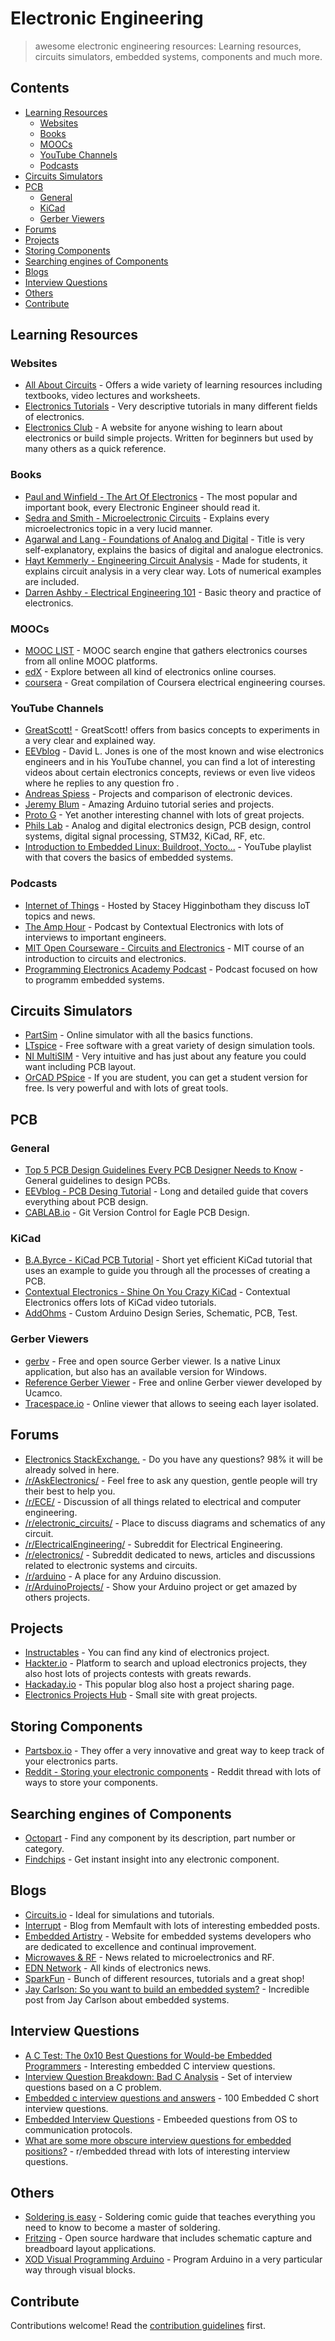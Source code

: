# Electronic Engineering <!-- [![Awesome](https://awesome.re/badge.svg)](https://awesome.re) -->

> awesome electronic engineering resources: Learning resources, circuits simulators, embedded systems, components and much more.

## Contents

- [Learning Resources <a name="LearningResources"></a>](#learning-resources-)
  - [Websites   <a name="Websites"></a>](#websites---)
  - [Books  <a name="Books"></a>](#books--)
  - [MOOCs  <a name="Moocs"></a>](#moocs--)
  - [YouTube Channels   <a name="YouTubeChannels"></a>](#youtube-channels---)
  - [Podcasts   <a name="Podcasts"></a>](#podcasts---)
- [Circuits Simulators  <a name="CircuitsSimulators"></a>](#circuits-simulators--)
- [PCB    <a name="PCB"></a>](#pcb----)
  - [General     <a name="General"></a>](#general-----)
  - [KiCad     <a name="KiCad"></a>](#kicad-----)
  - [Gerber Viewers](#gerber-viewers)
- [Forums <a name="Forums"></a>](#forums-)
- [Projects   <a name="Projects"></a>](#projects---)
- [Storing Components     <a name="StoringComponents"></a>](#storing-components-----)
- [Searching engines of Components   <a name="SearchingComponents"></a>](#searching-engines-of-components---)
- [Blogs          <a name="Blogs"></a>](#blogs----------)
- [Interview Questions          <a name="Interview"></a>](#interview----------)
- [Others         <a name="Others"></a>](#others---------)
- [Contribute](#contribute)

## Learning Resources <a name="LearningResources"></a>

### Websites   <a name="Websites"></a>
- [All About Circuits](https://www.allaboutcircuits.com/education/) - Offers a wide variety of learning resources including textbooks, video lectures and worksheets.
- [Electronics Tutorials](https://www.electronics-tutorials.ws/) - Very descriptive tutorials in many different fields of
electronics.
- [Electronics Club](https://electronicsclub.info/) - A website for anyone wishing to learn about electronics or build simple projects. Written for beginners but used by many others as a quick reference.

### Books  <a name="Books"></a>
- [Paul and Winfield - The Art Of Electronics](https://pearl-hifi.com/06_Lit_Archive/14_Books_Tech_Papers/Horowitz-Hill/The_Art_of_Electronics.pdf) - The most popular and important book, every Electronic Engineer should read it.
- [Sedra and Smith - Microelectronic Circuits](https://www.dropbox.com/s/d1tasdkd5u6serm/Sedra%20Smith%20-%20Microelectronic%20Circuits%20-%205th%20Edition.pdf?dl=0) - Explains every microelectronics topic in a very lucid manner.
- [Agarwal and Lang - Foundations of Analog and Digital](https://www.dropbox.com/s/g09ot8yzsp1dmrd/Agarwal%20and%20Lang%20-%20Foundations%20of%20Analog%20and%20Digital%20-%202005.pdf?dl=0) - Title is very self-explanatory, explains the basics of digital and analogue electronics.
- [Hayt Kemmerly - Engineering Circuit Analysis](https://www.dropbox.com/s/zoyywgy0tgdz7my/Hayt%20Kemmerly%20-%20Engineering%20Circuit%20Analysis.pdf?dl=0) - Made for students, it explains circuit analysis in a very clear way. Lots of numerical examples are included.
- [Darren Ashby - Electrical Engineering 101](https://www.dropbox.com/s/cv5nk91ow8jsjp7/Darren%20Ashby%20-%20Electrical%20Engineering%20101%20-%203rd%20Edition.pdf?dl=0) - Basic theory and practice of electronics.

### MOOCs  <a name="Moocs"></a>
- [MOOC LIST](https://www.mooc-list.com/categories/eng-electronics) - MOOC search engine that gathers electronics courses from all online MOOC platforms.
- [edX](https://www.edx.org/learn/electronics) - Explore between all kind of electronics online courses.
- [coursera](https://www.coursera.org/browse/physical-science-and-engineering/electrical-engineering) - Great compilation of Coursera electrical engineering courses.

### YouTube Channels   <a name="YouTubeChannels"></a>
- [GreatScott!](https://www.youtube.com/user/greatscottlab) - GreatScott! offers from basics concepts to experiments in a very clear and explained way.
- [EEVblog](https://www.youtube.com/user/EEVblog) - David L. Jones is one of the most known and wise electronics engineers and
in his YouTube channel, you can find a lot of interesting videos about certain electronics concepts, reviews or even live
videos where he replies to any question fro .
- [Andreas Spiess](https://www.youtube.com/channel/UCu7_D0o48KbfhpEohoP7YSQ) - Projects and comparison of electronic devices.
- [Jeremy Blum](https://www.youtube.com/user/sciguy14) - Amazing Arduino tutorial series and projects.
- [Proto G](https://www.youtube.com/user/garofalo42) - Yet another interesting channel with lots of great projects.
- [Phils Lab](https://www.youtube.com/c/PhilS94) - Analog and digital electronics design, PCB design, control systems, digital signal processing, STM32, KiCad, RF, etc.
- [Introduction to Embedded Linux: Buildroot, Yocto...](https://www.youtube.com/watch?v=9vsu67uMcko&list=PLEBQazB0HUyTpoJoZecRK6PpDG31Y7RPB&index=1) - YouTube playlist with that covers the basics of embedded systems.

### Podcasts   <a name="Podcasts"></a>
- [Internet of Things](https://iotpodcast.com/) - Hosted by Stacey Higginbotham they discuss IoT topics and news.
- [The Amp Hour](https://theamphour.com/tag/contextual-electronics/) - Podcast by Contextual Electronics with lots of interviews to important engineers.
- [MIT Open Courseware - Circuits and Electronics](https://ocw.mit.edu/courses/electrical-engineering-and-computer-science/6-002-circuits-and-electronics-spring-2007/) - MIT course of an introduction to circuits and electronics.
- [Programming Electronics Academy Podcast](https://programmingelectronics.com/oshpodcast/) - Podcast focused on how to programm embedded systems.

## Circuits Simulators  <a name="CircuitsSimulators"></a>

- [PartSim](https://www.partsim.com/simulator) - Online simulator with all the basics functions.
- [LTspice](http://www.analog.com/en/design-center/design-tools-and-calculators.html) - Free software with a great variety of design simulation tools.
- [NI MultiSIM](http://sine.ni.com/nips/cds/view/p/lang/en/nid/201800) - Very intuitive and has just about any feature you could want including PCB layout.
- [OrCAD PSpice](https://www.orcad.com/resources/orcad-downloads) - If you are student, you can get a student version for free. Is very powerful and with lots of great tools.

## PCB    <a name="PCB"></a>
### General     <a name="General"></a>
- [Top 5 PCB Design Guidelines Every PCB Designer Needs to Know](https://resources.altium.com/pcb-design-blog/top-pcb-design-guidelines-every-pcb-designer-needs-to-know) - General guidelines to design PCBs.
- [EEVblog - PCB Desing Tutorial](http://www.alternatezone.com/electronics/files/PCBDesignTutorialRevA.pdf) - Long and detailed guide that covers everything about PCB design.
- [CABLAB.io](https://cadlab.io/) - Git Version Control for Eagle PCB Design.

### KiCad     <a name="KiCad"></a>
- [B.A.Byrce - KiCad PCB Tutorial](http://babryce.com/kicad/tutorial.html) - Short yet efficient KiCad tutorial that uses an example to guide you through all the processes of creating a PCB.
- [Contextual Electronics - Shine On You Crazy KiCad](https://www.youtube.com/watch?v=BVhWh3AsXQs&list=PLy2022BX6EspFAKBCgRuEuzapuz_4aJCn) - Contextual Electronics offers lots of KiCad video tutorials.
- [AddOhms](https://www.youtube.com/watch?v=5fvdxd0QhTw&list=PLRIGIzu0Z7KllhKqPsNDwitjpK45SHoKg) - Custom Arduino Design Series, Schematic, PCB, Test.

### Gerber Viewers
- [gerbv](http://gerbv.geda-project.org/) - Free and open source Gerber viewer. Is a native Linux application, but also has an available version for Windows.
- [Reference Gerber Viewer](https://gerber.ucamco.com/) - Free and online Gerber viewer developed by Ucamco.
- [Tracespace.io](http://viewer.tracespace.io/) - Online viewer that allows to seeing each layer isolated.

## Forums <a name="Forums"></a>

- [Electronics StackExchange.](https://electronics.stackexchange.com/) - Do you have any questions? 98% it will be already solved in here.
- [/r/AskElectronics/](https://www.reddit.com/r/AskElectronics/) - Feel free to ask any question, gentle people will try their best to help you.
- [/r/ECE/](https://www.reddit.com/r/ECE/) - Discussion of all things related to electrical and computer engineering.
- [/r/electronic_circuits/](https://www.reddit.com/r/electronic_circuits/) - Place to discuss diagrams and schematics of any circuit.
- [/r/ElectricalEngineering/](https://www.reddit.com//r/ElectricalEngineering/) - Subreddit for Electrical Engineering.
- [/r/electronics/](https://www.reddit.com/r/electronics/) - Subreddit dedicated to news, articles and discussions related to electronic systems and circuits.
- [/r/arduino](https://www.reddit.com/r/arduino/) - A place for any Arduino discussion.
- [/r/ArduinoProjects/](https://www.reddit.com/r/ArduinoProjects/) - Show your Arduino project or get amazed by others projects.

## Projects   <a name="Projects"></a>

- [Instructables](http://www.instructables.com/technology/) - You can find any kind of electronics project.
- [Hackter.io](https://www.hackster.io/projects) - Platform to search and upload electronics projects, they also host lots of projects contests with greats rewards.
- [Hackaday.io](https://hackaday.io/projects) - This popular blog also host a project sharing page.
- [Electronics Projects Hub](https://electronicsprojectshub.com/) - Small site with great projects.

## Storing Components     <a name="StoringComponents"></a>

- [Partsbox.io](https://partsbox.io/) - They offer a very innovative and great way to keep track of your electronics parts.
- [Reddit - Storing your electronic components](https://es.reddit.com/r/electronics/comments/7xz1vs/tip_storing_your_electronic_components/) - Reddit thread with lots of ways to store your components.

## Searching engines of Components   <a name="SearchingComponents"></a>

- [Octopart](https://octopart.com/) - Find any component by its description, part number or category.
- [Findchips](https://www.findchips.com/) - Get instant insight into any electronic component.

## Blogs          <a name="Blogs"></a>

- [Circuits.io](https://circuits.io/) - Ideal for simulations and tutorials.
- [Interrupt](https://interrupt.memfault.com/blog/) - Blog from Memfault with lots of interesting embedded posts.
- [Embedded Artistry](https://embeddedartistry.com/) - Website for embedded systems developers who are dedicated to excellence and continual improvement.
- [Microwaves & RF](http://www.mwrf.com/) - News related to microelectronics and RF.
- [EDN Network](https://www.edn.com/) - All kinds of electronics news.
- [SparkFun](https://www.sparkfun.com/) - Bunch of different resources, tutorials and a great shop!
- [Jay Carlson: So you want to build an embedded system?](https://jaycarlson.net/embedded-linux/) - Incredible post from Jay Carlson about embedded systems.

## Interview Questions   <a name="Interview"></a>
- [A C Test: The 0x10 Best Questions for Would-be Embedded Programmers](https://rmbconsulting.us/publications/a-c-test-the-0x10-best-questions-for-would-be-embedded-programmers/) - Interesting embedded C interview questions.
- [Interview Question Breakdown: Bad C Analysis](https://embeddedartistry.com/blog/2017/06/05/interview-question-breakdown-bad-c-analysis/) - Set of interview questions based on a C problem.
- [Embedded c interview questions and answers](https://aticleworld.com/embedded-c-interview-questions-2/) - 100 Embedded C short interview questions.
- [Embedded Interview Questions](https://docs.google.com/document/d/18HMyd-lFu1hWiixFLS2Pc7-SgyzDDqitzXbfAnUVeBE/edit#heading=h.pvyrqg4xft42) - Embeeded questions from OS to communication protocols.
- [What are some more obscure interview questions for embedded positions?](https://www.reddit.com/r/embedded/comments/bqoqpr/what_are_some_more_obscure_interview_questions/) - r/embedded thread with lots of interesting interview questions.

## Others         <a name="Others"></a>

- [Soldering is easy](http://mightyohm.com/files/soldercomic/FullSolderComic_EN.pdf) - Soldering comic guide that teaches everything you need to know to become a master of soldering.
- [Fritzing](http://fritzing.org/home/) - Open source hardware that includes schematic capture and breadboard layout applications.
- [XOD Visual Programming Arduino](https://www.youtube.com/watch?v=qxjLH_3US04&feature=youtu.be) - Program Arduino in a very particular way through visual blocks.

## Contribute

Contributions welcome! Read the [contribution guidelines](contributing.md) first.
